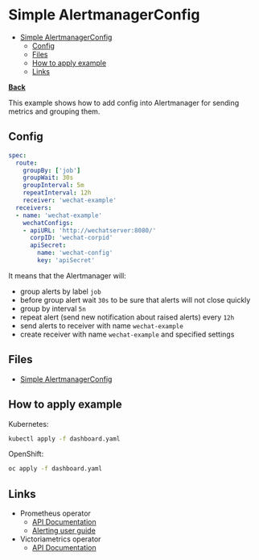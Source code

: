 # Simple AlertmanagerConfig

* [Simple AlertmanagerConfig](#simple-alertmanagerconfig)
  * [Config](#config)
  * [Files](#files)
  * [How to apply example](#how-to-apply-example)
  * [Links](#links)

**[Back](../../README.md)**

This example shows how to add config into Alertmanager for sending metrics and grouping them.

## Config

```yaml
spec:
  route:
    groupBy: ['job']
    groupWait: 30s
    groupInterval: 5m
    repeatInterval: 12h
    receiver: 'wechat-example'
  receivers:
  - name: 'wechat-example'
    wechatConfigs:
    - apiURL: 'http://wechatserver:8080/'
      corpID: 'wechat-corpid'
      apiSecret:
        name: 'wechat-config'
        key: 'apiSecret'
```

It means that the Alertmanager will:

* group alerts by label `job`
* before group alert wait `30s` to be sure that alerts will not close quickly
* group by interval `5n`
* repeat alert (send new notification about raised alerts) every `12h`
* send alerts to receiver with name `wechat-example`
* create receiver with name `wechat-example` and specified settings

## Files

* [Simple AlertmanagerConfig](alertmanager-config.yaml)

## How to apply example

Kubernetes:

```bash
kubectl apply -f dashboard.yaml
```

OpenShift:

```bash
oc apply -f dashboard.yaml
```

## Links

* Prometheus operator
  * [API Documentation](https://github.com/prometheus-operator/prometheus-operator/blob/v0.79.2/Documentation/api.md)
  * [Alerting user guide](https://github.com/prometheus-operator/prometheus-operator/blob/v0.79.2/Documentation/user-guides/alerting.md)
* Victoriametrics operator
  * [API Documentation](https://docs.victoriametrics.com/operator/api.html)
